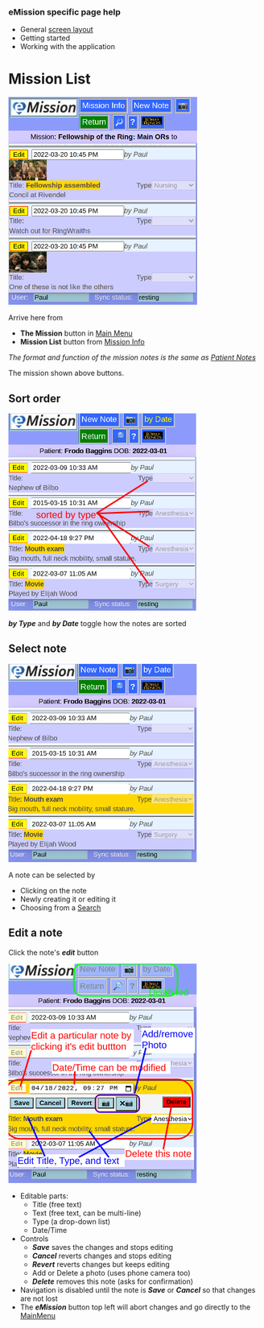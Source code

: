 ### eMission specific page help
* General [screen layout](/help/GeneralLayout.md)
* Getting started
* Working with the application


# Mission List
![](/images/MissionList.png)

Arrive here from
* __The Mission__ button in [Main Menu](/help/MainMenu.md)
* __Mission List__ button from [Mission Info](/help/MissionInfo.md)

*The format and function of the mission notes is the same as [Patient Notes](/help/NoteList.md)*

The mission shown above buttons.

## Sort order
![](/images/NoteList_byType.png)

*__by Type__* and *__by Date__* toggle how the notes are sorted

## Select note
![](/images/NoteList_select.png)

A note can be selected by
* Clicking on the note
* Newly creating it or editing it
* Choosing from a [Search](/help/SearchList.md)

## Edit a note
Click the note's *__edit__* button

![](/images/NoteList_edit.png)

* Editable parts:
  * Title (free text)
  * Text (free text, can be multi-line)
  * Type (a drop-down list)
  * Date/Time
* Controls
  * *__Save__* saves the changes and stops editing
  * *__Cancel__* reverts changes and stops editing
  * *__Revert__* reverts changes but keeps editing
  * Add or Delete a photo (uses phone camera too)
  * *__Delete__* removes this note (asks for confirmation)
* Navigation is disabled until the note is *__Save__* or *__Cancel__* so that changes are not lost
* The *__eMission__* button top left will abort changes and go directly to the [MainMenu](/help/MainMenu.md)
 
